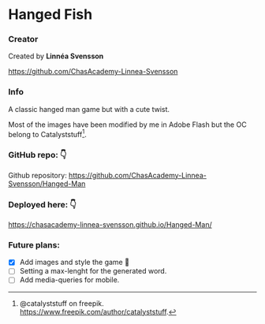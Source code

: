 # Hanged Fish

### Creator

Created by **Linnéa Svensson**

https://github.com/ChasAcademy-Linnea-Svensson

### Info

A classic hanged man game but with a cute twist.

Most of the images have been modified by me in Adobe Flash but the OC belong to Catalyststuff[^1].

### GitHub repo: :point_down:

Github repository:
https://github.com/ChasAcademy-Linnea-Svensson/Hanged-Man

### Deployed here: :point_down:

https://chasacademy-linnea-svensson.github.io/Hanged-Man/

### Future plans:

- [x] Add images and style the game :tada:
- [ ] Setting a max-lenght for the generated word.
- [ ] Add media-queries for mobile.

[^1]:
    @catalyststuff on freepik.
    https://www.freepik.com/author/catalyststuff.
